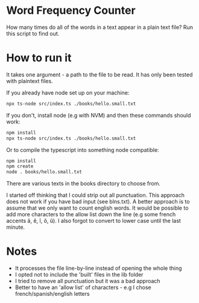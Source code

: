 # Word Frequency Counter

How many times do all of the words in a text appear in a plain text file? Run this script to find out.

# How to run it

It takes one argument - a path to the file to be read. It has only been tested with plaintext files.

If you already have node set up on your machine:

```bash
npx ts-node src/index.ts ./books/hello.small.txt
```

If you don't, install node (e.g with NVM) and then these commands should work:

```bash
npm install
npx ts-node src/index.ts ./books/hello.small.txt
```

Or to compile the typescript into something node compatible:

```bash
npm install
npm create
node . books/hello.small.txt
```

There are various texts in the books directory to choose from.

I started off thinking that I could strip out all punctuation. This approach does not work if you have bad input (see blns.txt). A better approach is to assume that we only want to count english words. It would be possible to add more characters to the allow list down the line (e.g some french accents â, ê, î, ô, û). I also forgot to convert to lower case until the last minute. 

# Notes

 - It processes the file line-by-line instead of opening the whole thing
 - I opted not to include the 'built' files in the lib folder
 - I tried to remove all punctuation but it was a bad approach
 - Better to have an 'allow list' of characters - e.g I chose french/spanish/english letters
 